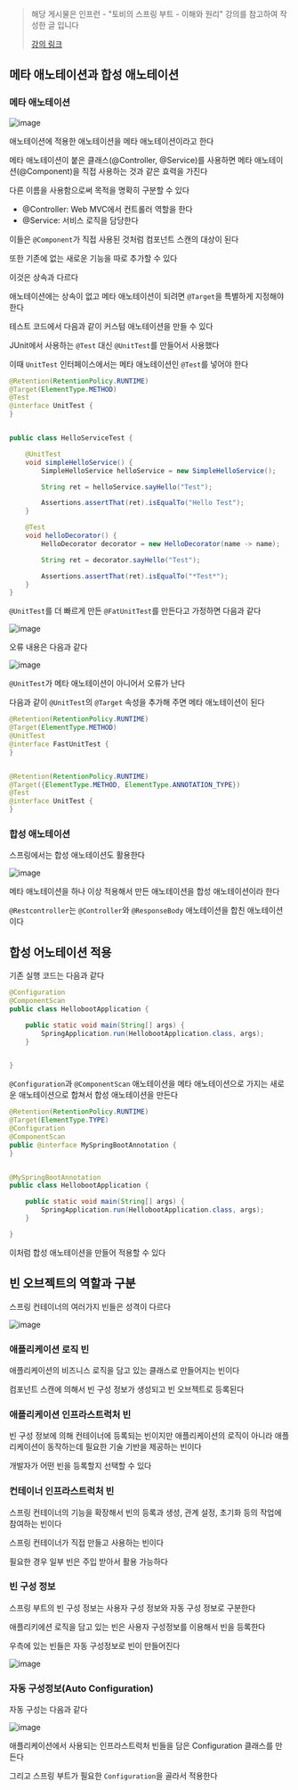 > 해당 게시물은 인프런 - "토비의 스프링 부트 - 이해와 원리" 강의를 참고하여 작성한 글 입니다
> 
> [강의 링크](https://www.inflearn.com/course/%ED%86%A0%EB%B9%84-%EC%8A%A4%ED%94%84%EB%A7%81%EB%B6%80%ED%8A%B8-%EC%9D%B4%ED%95%B4%EC%99%80%EC%9B%90%EB%A6%AC)

## 메타 애노테이션과 합성 애노테이션

### 메타 애노테이션 

![image](https://github.com/yanJuicy/blog/assets/43159295/99b232a9-ed25-46bf-9a76-190db5ceed43)

애노테이션에 적용한 애노테이션을 메타 애노테이션이라고 한다

메타 애노테이션이 붙은 클래스(@Controller, @Service)를 사용하면 메타 애노테이션(@Component)을 직접 사용하는 것과 같은 효력을 가진다 

다른 이름을 사용함으로써 목적을 명확히 구분할 수 있다 

- @Controller: Web MVC에서 컨트롤러 역할을 한다
- @Service: 서비스 로직을 담당한다

이들은 `@Component`가 직접 사용된 것처럼 컴포넌트 스캔의 대상이 된다

또한 기존에 없는 새로운 기능을 따로 추가할 수 있다


이것은 상속과 다르다

애노테이션에는 상속이 없고 메타 애노테이션이 되려면 `@Target`을 특별하게 지정해야 한다


테스트 코드에서 다음과 같이 커스텀 애노테이션을 만들 수 있다

JUnit에서 사용하는 `@Test` 대신 `@UnitTest`를 만들어서 사용했다

이때 `UnitTest` 인터페이스에서는 메타 애노테이션인 `@Test`를 넣어야 한다

```Java
@Retention(RetentionPolicy.RUNTIME)
@Target(ElementType.METHOD)
@Test
@interface UnitTest {
}


public class HelloServiceTest {

    @UnitTest
    void simpleHelloService() {
        SimpleHelloService helloService = new SimpleHelloService();

        String ret = helloService.sayHello("Test");

        Assertions.assertThat(ret).isEqualTo("Hello Test");
    }

    @Test
    void helloDecorator() {
        HelloDecorator decorator = new HelloDecorator(name -> name);

        String ret = decorator.sayHello("Test");

        Assertions.assertThat(ret).isEqualTo("*Test*");
    }
}
```

`@UnitTest`를 더 빠르게 만든 `@FatUnitTest`를 만든다고 가정하면 다음과 같다


![image](https://github.com/yanJuicy/blog/assets/43159295/32d948a2-92cc-4657-a05e-c8c50be1e6c8)

오류 내용은 다음과 같다

![image](https://github.com/yanJuicy/blog/assets/43159295/974aaffd-d16f-4f7a-ba9f-1bb557896042)

`@UnitTest`가 메타 애노테이션이 아니어서 오류가 난다

다음과 같이 `@UnitTest`의 `@Target` 속성을 추가해 주면 메타 애노테이션이 된다

```Java
@Retention(RetentionPolicy.RUNTIME)
@Target(ElementType.METHOD)
@UnitTest
@interface FastUnitTest {
}


@Retention(RetentionPolicy.RUNTIME)
@Target({ElementType.METHOD, ElementType.ANNOTATION_TYPE})
@Test
@interface UnitTest {
}
```

### 합성 애노테이션 

스프링에서는 합성 애노테이션도 활용한다

![image](https://github.com/yanJuicy/blog/assets/43159295/76745f0f-56f3-4322-ae52-49293af46cd0)

메타 애노테이션을 하나 이상 적용해서 만든 애노테이션을 합성 애노테이션이라 한다

`@Restcontroller`는 `@Controller`와 `@ResponseBody` 애노테이션을 합친 애노테이션이다



## 합성 어노테이션 적용

기존 실행 코드는 다음과 같다

```Java
@Configuration
@ComponentScan
public class HellobootApplication {

    public static void main(String[] args) {
        SpringApplication.run(HellobootApplication.class, args);
    }


}
```

`@Configuration`과 `@ComponentScan` 애노테이션을 메타 애노테이션으로 가지는 새로운 애노테이션으로 합쳐서 합성 애노테이션을 만든다

```Java
@Retention(RetentionPolicy.RUNTIME)
@Target(ElementType.TYPE)
@Configuration
@ComponentScan
public @interface MySpringBootAnnotation {
}


@MySpringBootAnnotation
public class HellobootApplication {

    public static void main(String[] args) {
        SpringApplication.run(HellobootApplication.class, args);
    }

}
```

이처럼 합성 애노테이션을 만들어 적용할 수 있다



## 빈 오브젝트의 역할과 구분 

스프링 컨테이너의 여러가지 빈들은 성격이 다르다 

![image](https://github.com/yanJuicy/blog/assets/43159295/8907d4f4-2ddc-409d-ac23-ba7967480000)

### 애플리케이션 로직 빈

애플리케이션의 비즈니스 로직을 담고 있는 클래스로 만들어지는 빈이다

컴포넌트 스캔에 의해서 빈 구성 정보가 생성되고 빈 오브젝트로 등록된다


### 애플리케이션 인프라스트럭처 빈

빈 구성 정보에 의해 컨테이너에 등록되는 빈이지만 애플리케이션의 로직이 아니라 애플리케이션이 동작하는데 필요한 기술 기반을 제공하는 빈이다

개발자가 어떤 빈을 등록할지 선택할 수 있다


### 컨테이너 인프라스트럭처 빈

스프링 컨테이너의 기능을 확장해서 빈의 등록과 생성, 관계 설정, 초기화 등의 작업에 참여하는 빈이다

스프링 컨테이너가 직접 만들고 사용하는 빈이다 

필요한 경우 일부 빈은 주입 받아서 활용 가능하다 



### 빈 구성 정보

스프링 부트의 빈 구성 정보는 사용자 구성 정보와 자동 구성 정보로 구분한다 

애플리키에션 로직을 담고 있는 빈은 사용자 구성정보를 이용해서 빈을 등록한다 

우측에 있는 빈들은 자동 구성정보로 빈이 만들어진다 

![image](https://github.com/yanJuicy/blog/assets/43159295/64964ede-11c6-4608-a463-8e83d12f9249)


### 자동 구성정보(Auto Configuration)

자동 구성는 다음과 같다 

![image](https://github.com/yanJuicy/blog/assets/43159295/d2520e99-a8b5-4cec-a903-99b9b101d2cf)

애플리케이션에서 사용되는 인프라스트럭처 빈들을 담은 Configuration 클래스를 만든다 

그리고 스프링 부트가 필요한 `Configuration`을 골라서 적용한다 

